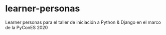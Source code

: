 # learner-personas
Learner personas para el taller de iniciación a Python &amp; Django en el marco de la PyConES 2020
